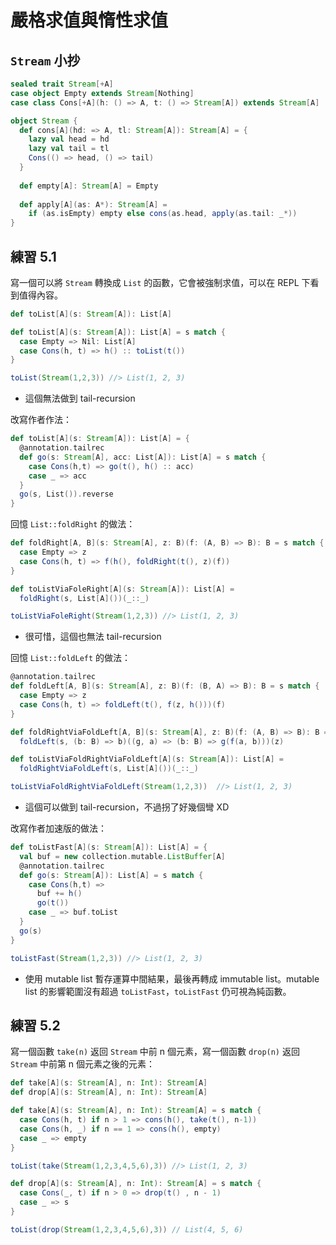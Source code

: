 # 嚴格求值與惰性求值

## `Stream` 小抄
```scala
sealed trait Stream[+A]
case object Empty extends Stream[Nothing]
case class Cons[+A](h: () => A, t: () => Stream[A]) extends Stream[A]

object Stream {
  def cons[A](hd: => A, tl: Stream[A]): Stream[A] = {
    lazy val head = hd
    lazy val tail = tl
    Cons(() => head, () => tail)
  }
  
  def empty[A]: Stream[A] = Empty
  
  def apply[A](as: A*): Stream[A] =
    if (as.isEmpty) empty else cons(as.head, apply(as.tail: _*))
}
```

## 練習 5.1
寫一個可以將 `Stream` 轉換成 `List` 的函數，它會被強制求值，可以在 REPL 下看到值得內容。
```scala
def toList[A](s: Stream[A]): List[A]
```

```scala
def toList[A](s: Stream[A]): List[A] = s match {
  case Empty => Nil: List[A]
  case Cons(h, t) => h() :: toList(t())
}

toList(Stream(1,2,3)) //> List(1, 2, 3)
```
- 這個無法做到 tail-recursion 

改寫作者作法：
```scala
def toList[A](s: Stream[A]): List[A] = {
  @annotation.tailrec
  def go(s: Stream[A], acc: List[A]): List[A] = s match {
    case Cons(h,t) => go(t(), h() :: acc)
    case _ => acc
  }
  go(s, List()).reverse
}
```

回憶 `List::foldRight` 的做法：
```scala
def foldRight[A, B](s: Stream[A], z: B)(f: (A, B) => B): B = s match {
  case Empty => z
  case Cons(h, t) => f(h(), foldRight(t(), z)(f))
}

def toListViaFoleRight[A](s: Stream[A]): List[A] =
  foldRight(s, List[A]())(_::_)

toListViaFoleRight(Stream(1,2,3)) //> List(1, 2, 3)
```
- 很可惜，這個也無法 tail-recursion

回憶 `List::foldLeft` 的做法：
```scala
@annotation.tailrec
def foldLeft[A, B](s: Stream[A], z: B)(f: (B, A) => B): B = s match {
  case Empty => z
  case Cons(h, t) => foldLeft(t(), f(z, h()))(f)
}

def foldRightViaFoldLeft[A, B](s: Stream[A], z: B)(f: (A, B) => B): B =
  foldLeft(s, (b: B) => b)((g, a) => (b: B) => g(f(a, b)))(z)

def toListViaFoldRightViaFoldLeft[A](s: Stream[A]): List[A] =
  foldRightViaFoldLeft(s, List[A]())(_::_)

toListViaFoldRightViaFoldLeft(Stream(1,2,3))  //> List(1, 2, 3)
```
- 這個可以做到 tail-recursion，不過拐了好幾個彎 XD

改寫作者加速版的做法：
```scala
def toListFast[A](s: Stream[A]): List[A] = {
  val buf = new collection.mutable.ListBuffer[A]
  @annotation.tailrec
  def go(s: Stream[A]): List[A] = s match {
    case Cons(h,t) =>
      buf += h()
      go(t())
    case _ => buf.toList
  }
  go(s)
}

toListFast(Stream(1,2,3)) //> List(1, 2, 3)
```
- 使用 mutable list 暫存運算中間結果，最後再轉成 immutable list。mutable list 的影響範圍沒有超過 `toListFast`，`toListFast` 仍可視為純函數。

## 練習 5.2
寫一個函數 `take(n)` 返回 `Stream` 中前 n 個元素，寫一個函數 `drop(n)` 返回 `Stream` 中前第 n 個元素之後的元素：
```scala
def take[A](s: Stream[A], n: Int): Stream[A]
def drop[A](s: Stream[A], n: Int): Stream[A]
```
```scala
def take[A](s: Stream[A], n: Int): Stream[A] = s match {
  case Cons(h, t) if n > 1 => cons(h(), take(t(), n-1))
  case Cons(h, _) if n == 1 => cons(h(), empty)
  case _ => empty
}

toList(take(Stream(1,2,3,4,5,6),3)) //> List(1, 2, 3)
```
```scala
def drop[A](s: Stream[A], n: Int): Stream[A] = s match {
  case Cons(_, t) if n > 0 => drop(t() , n - 1)
  case _ => s
}

toList(drop(Stream(1,2,3,4,5,6),3)) // List(4, 5, 6)
```
